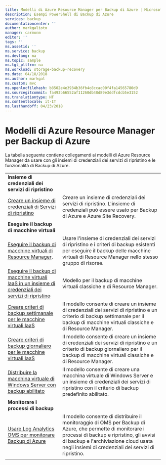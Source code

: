 ```yaml
---
title: Modelli di Azure Resource Manager per Backup di Azure | Microsoft Docs
description: Esempi PowerShell di Backup di Azure
services: backup
documentationcenter: ''
author: markgalioto
manager: carmonm
editor: ''
tags: ''
ms.assetid: ''
ms.service: backup
ms.devlang: na
ms.topic: sample
ms.tgt_pltfrm: na
ms.workload: storage-backup-recovery
ms.date: 04/18/2018
ms.author: markgal
ms.custom: mvc
ms.openlocfilehash: b8502e4e3934b36fb4c8ccac00f4fa14565780d9
ms.sourcegitcommit: fa493b66552af11260db48d89e3ddfcdcb5e3152
ms.translationtype: HT
ms.contentlocale: it-IT
ms.lasthandoff: 04/23/2018
---
```

# <a name="azure-resource-manager-templates-for-azure-backup"></a>Modelli di Azure Resource Manager per Backup di Azure

La tabella seguente contiene collegamenti ai modelli di Azure Resource Manager da usare con gli insiemi di credenziali dei servizi di ripristino e le funzionalità di Backup di Azure.

|   |   |
|---|---|
|**Insieme di credenziali dei servizi di ripristino** | |
| [Creare un insieme di credenziali di Servizi di ripristino](https://github.com/Azure/azure-quickstart-templates/tree/master/101-recovery-services-vault-create)| Creare un insieme di credenziali dei servizi di ripristino. L'insieme di credenziali può essere usato per Backup di Azure e Azure Site Recovery. |
|**Eseguire il backup di macchine virtuali**| |
| [Eseguire il backup di macchine virtuali di Resource Manager](https://github.com/Azure/azure-quickstart-templates/tree/master/101-recovery-services-backup-vms). | Usare l'insieme di credenziali dei servizi di ripristino e i criteri di backup esistenti per eseguire il backup delle macchine virtuali di Resource Manager nello stesso gruppo di risorse.|
| [Eseguire il backup di macchine virtuali IaaS in un insieme di credenziali dei servizi di ripristino](https://github.com/Azure/azure-quickstart-templates/tree/master/201-recovery-services-backup-classic-resource-manager-vms) | Modello per il backup di macchine virtuali classiche e di Resource Manager. |
| [Creare criteri di backup settimanale per le macchine virtuali IaaS](https://github.com/Azure/azure-quickstart-templates/tree/master/101-recovery-services-weekly-backup-policy-create) | Il modello consente di creare un insieme di credenziali dei servizi di ripristino e un criterio di backup settimanale per il backup di macchine virtuali classiche e di Resource Manager.|
| [Creare criteri di backup giornaliero per le macchine virtuali IaaS](https://github.com/Azure/azure-quickstart-templates/tree/master/101-recovery-services-daily-backup-policy-create) | Il modello consente di creare un insieme di credenziali dei servizi di ripristino e un criterio di backup giornaliero per il backup di macchine virtuali classiche e di Resource Manager.|
| [Distribuire la macchina virtuale di Windows Server con backup abilitato](https://github.com/Azure/azure-quickstart-templates/tree/master/101-recovery-services-create-vm-and-configure-backup) | Il modello consente di creare una macchina virtuale di Windows Server e un insieme di credenziali dei servizi di ripristino con il criterio di backup predefinito abilitato.|
|**Monitorare i processi di backup** |  |
| [Usare Log Analytics OMS per monitorare Backup di Azure](https://github.com/Azure/azure-quickstart-templates/tree/master/101-backup-oms-monitoring) | Il modello consente di distribuire il monitoraggio di OMS per Backup di Azure, che permette di monitorare i processi di backup e ripristino, gli avvisi di backup e l'archiviazione cloud usata negli insiemi di credenziali dei servizi di ripristino.|  
|   |   |

